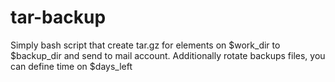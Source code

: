 # tar-backup
Simply bash script that create tar.gz for elements on $work_dir to $backup_dir and send to mail account. Additionally rotate backups files, you can define time on $days_left
